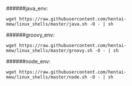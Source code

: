 
######java_env:
````shell
wget https://raw.githubusercontent.com/hentai-mew/linux_shells/master/java.sh -O - | sh
````
######groovy_env:
````shell
wget https://raw.githubusercontent.com/hentai-mew/linux_shells/master/groovy.sh -O - | sh
````
######node_env:
````shell
wget https://raw.githubusercontent.com/hentai-mew/linux_shells/master/node.sh -O - | sh
````
